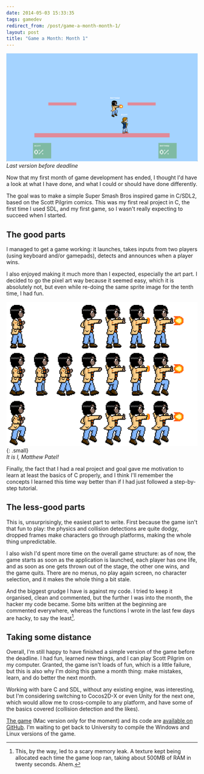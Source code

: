 ```yaml
---
date: 2014-05-03 15:33:35
tags: gamedev
redirect_from: /post/game-a-month-month-1/
layout: post
title: "Game a Month: Month 1"
---
```


![Scott Pilgrim.png][1]  
_Last version before deadline_

Now that my first month of game development has ended, I thought I'd have a look at what I have done, and what I could or should have done differently.

The goal was to make a simple Super Smash Bros inspired game in C/SDL2, based on the Scott Pilgrim comics. This was my first real project in C, the first time I used SDL, and my first game, so I wasn't really expecting to succeed when I started.

<!--more-->

## The good parts

I managed to get a game working: it launches, takes inputs from two players (using keyboard and/or gamepads), detects and announces when a player wins.

I also enjoyed making it much more than I expected, especially the art part. I decided to go the pixel art way because it seemed easy, which it is absolutely not, but even while re-doing the same sprite image for the tenth time, I had fun.

![Matthew Patel][2]{: .small}  
_It is I, Matthew Patel!_

Finally, the fact that I had a real project and goal gave me motivation to learn at least the basics of C properly, and I think I'll remember the concepts I learned this time way better than if I had just followed a step-by-step tutorial.

## The less-good parts

This is, unsurprisingly, the easiest part to write. First because the game isn't that fun to play: the physics and collision detections are quite dodgy, dropped frames make characters go through platforms, making the whole thing unpredictable.

I also wish I'd spent more time on the overall game structure: as of now, the game starts as soon as the application is launched, each player has one life, and as soon as one gets thrown out of the stage, the other one wins, and the game quits. There are no menus, no play again screen, no character selection, and it makes the whole thing a bit stale.

And the biggest grudge I have is against my code. I tried to keep it organised, clean and commented, but the further I was into the month, the hacker my code became. Some bits written at the beginning are commented everywhere, whereas the functions I wrote in the last few days are hacky, to say the least[^1].

## Taking some distance

Overall, I'm still happy to have finished a simple version of the game before the deadline. I had fun, learned new things, and I can play Scott Pilgrim on my computer. Granted, the game isn't loads of fun, which is a little failure, but this is also why I'm doing this game a month thing: make mistakes, learn, and do better the next month.

Working with bare C and SDL, without any existing engine, was interesting, but I'm considering switching to Cocos2D-X or even Unity for the next one, which would allow me to cross-compile to any platform, and have some of the basics covered (collision detection and the likes).

[The game][3] (Mac version only for the moment) and its code are [available on GitHub][4]. I'm waiting to get back to University to compile the Windows and Linux versions of the game.

[1]: /static/media/2014/05/img-1398949031321-raw.png
[2]: /static/media/2014/05/img-1399125578609-raw.png
[3]: https://github.com/amyinorbit/GaM1-Scott-Pilgrim/releases/tag/v1
[4]: https://github.com/amyinorbit/GaM1-Scott-Pilgrim

[^1]: This, by the way, led to a scary memory leak. A texture kept being allocated each time the game loop ran, taking about 500MB of RAM in twenty seconds. Ahem.